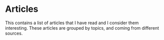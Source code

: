 # Articles

This contains a list of articles that I have read and I consider them interesting. These articles are grouped by topics, and coming from different sources.
